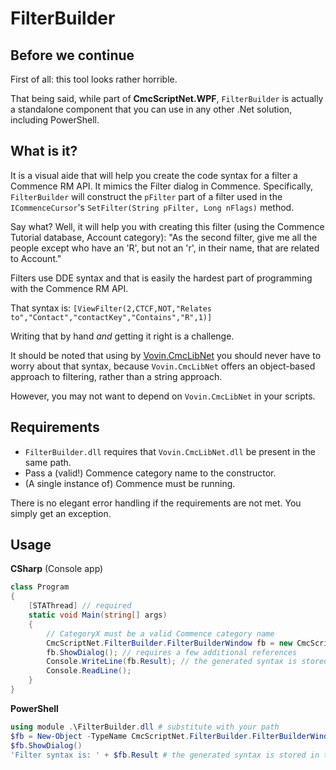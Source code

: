 # FilterBuilder

## Before we continue
First of all: this tool looks rather horrible.

That being said, while part of **CmcScriptNet.WPF**, `FilterBuilder` is actually a standalone component that you can use in any other .Net solution, including PowerShell.

## What is it?
It is a visual aide that will help you create the code syntax for a filter a Commence RM API. It mimics the Filter dialog in Commence. Specifically, `FilterBuilder` will construct the `pFilter` part of a filter used in the `ICommenceCursor`'s `SetFilter(String pFilter, Long nFlags)` method.

Say what? Well, it will help you with creating this filter (using the Commence Tutorial database, Account category):
"As the second filter, give me all the people except who have an 'R', but not an 'r', in their name, that are related to Account."

Filters use DDE syntax and that is easily the hardest part of programming with the Commence RM API.

That syntax is:
`[ViewFilter(2,CTCF,NOT,"Relates to","Contact","contactKey","Contains","R",1)]`

Writing that by hand *and* getting it right is a challenge.

It should be noted that using by [Vovin.CmcLibNet](http://cmclibnet.vovin.nl) you should never have to worry about that syntax, because `Vovin.CmcLibNet` offers an object-based approach to filtering, rather than a string approach.

However, you may not want to depend on `Vovin.CmcLibNet` in your scripts. 

## Requirements
* `FilterBuilder.dll` requires that `Vovin.CmcLibNet.dll` be present in the same path.
* Pass a (valid!) Commence category name to the constructor.
* (A single instance of) Commence must be running.

There is no elegant error handling if the requirements are not met. You simply get an exception.

## Usage

**CSharp** (Console app)
```cs
class Program
{
	[STAThread] // required
	static void Main(string[] args)
	{
		// CategoryX must be a valid Commence category name
		CmcScriptNet.FilterBuilder.FilterBuilderWindow fb = new CmcScriptNet.FilterBuilder.FilterBuilderWindow("CategoryX"); 
		fb.ShowDialog(); // requires a few additional references
		Console.WriteLine(fb.Result); // the generated syntax is stored in the Result property
		Console.ReadLine();
	}
}
```

**PowerShell**
```powershell
using module .\FilterBuilder.dll # substitute with your path
$fb = New-Object -TypeName CmcScriptNet.FilterBuilder.FilterBuilderWindow CategoryX # CategoryX must be a valid Commence category name
$fb.ShowDialog()
'Filter syntax is: ' + $fb.Result # the generated syntax is stored in the Result property
```
